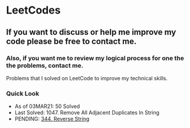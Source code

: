 # LeetCodes
## If you want to discuss or help me improve my code please be free to contact me.
### Also, if you want me to review my logical process for one the the problems, contact me.

Problems that I solved on LeetCode to improve my technical skills.

### Quick Look
- As of 03MAR21: 50 Solved
- Last Solved: 1047. Remove All Adjacent Duplicates In String
- PENDING: [344. Reverse String](https://leetcode.com/problems/reverse-string/)
